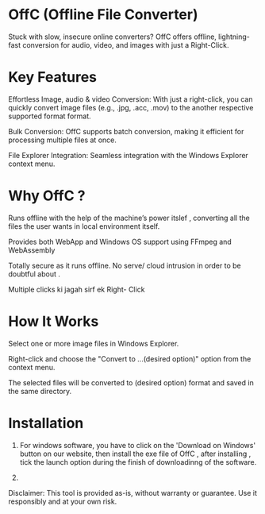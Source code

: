 # OffC (Offline File Converter)
Stuck with slow, insecure online converters? OffC offers offline, lightning-fast conversion for audio, video, and images with just a 
Right-Click.

# Key Features
Effortless Image, audio & video Conversion: With just a right-click, you can quickly convert image files (e.g., .jpg, .acc, .mov) to the another respective supported format format.

 Bulk Conversion: OffC supports batch conversion, making it efficient for processing multiple files at once.
 
 File Explorer Integration: Seamless integration with the Windows Explorer context menu.


# Why OffC ?
Runs offline with the help of the machine’s power itslef , converting all the files  the user wants in local environment itself.

Provides both WebApp and Windows OS support using FFmpeg and WebAssembly  

Totally secure as it runs offline. No serve/ cloud intrusion in order to be doubtful about .

Multiple clicks ki jagah sirf ek Right- Click


# How It Works
Select one or more image files in Windows Explorer.

Right-click and choose the "Convert to ...(desired option)" option from the context menu.

The selected files will be converted to (desired option) format and saved in the same directory.

# Installation

1. For windows software, you have to click on the 'Download on Windows' button on our website, then install the exe file of OffC , after installing , tick the launch option during the finish of downloadinng of the software.

2. 

Disclaimer: This tool is provided as-is, without warranty or guarantee. Use it responsibly and at your own risk.
